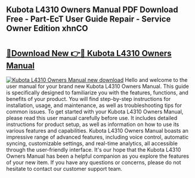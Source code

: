 ## Kubota L4310 Owners Manual PDF Download Free - Part-EcT User Guide Repair - Service Owner Edition xhnCO

# <h2><a href="http://bc9556.oget.top/?id=Kubota+L4310+Owners+Manual">🔗Download New 👉🔴 Kubota L4310 Owners Manual</a></h2>

[![Kubota L4310 Owners Manual new download](https://i.imgur.com/5g1atiW.png)](http://bc9556.oget.top/?id=Kubota+L4310+Owners+Manual)
Hello and welcome to the user manual for your brand new Kubota L4310 Owners Manual. This guide is specifically designed to familiarize you with the features, functions, and benefits of your product. You will find step-by-step instructions for installation, usage, and maintenance, as well as troubleshooting tips for common issues. To get started with your Kubota L4310 Owners Manual, please read this user manual carefully before use. It includes detailed instructions for product setup, as well as information on how to use its various features and capabilities. Kubota L4310 Owners Manual boasts an impressive range of advanced features, including voice control, automatic syncing, customizable settings, and real-time analytics, all accessible through the user-friendly interface. It's our hope that the Kubota L4310 Owners Manual has been a helpful companion as you explore the features of your new item. If you have any questions or concerns, please do not hesitate to contact our customer support team.
